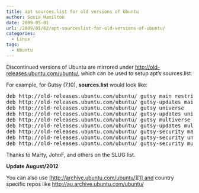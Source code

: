 ```yaml
---
title: apt sources.list for old versions of Ubuntu
author: Sonia Hamilton
date: 2009-05-01
url: /2009/05/02/apt-sourceslist-for-old-versions-of-ubuntu/
categories:
  - Linux
tags:
  - Ubuntu
---
```

Discontinued versions of Ubuntu are mirrored under <http://old-releases.ubuntu.com/ubuntu/>, which can be used to setup apt&#8217;s sources.list.

<!--more-->

For example, for Gutsy (7.10), **sources.list** would look like:

<pre>deb http://old-releases.ubuntu.com/ubuntu/ gutsy main restricted
deb http://old-releases.ubuntu.com/ubuntu/ gutsy-updates main restricted
deb http://old-releases.ubuntu.com/ubuntu/ gutsy universe
deb http://old-releases.ubuntu.com/ubuntu/ gutsy-updates universe
deb http://old-releases.ubuntu.com/ubuntu/ gutsy multiverse
deb http://old-releases.ubuntu.com/ubuntu/ gutsy-updates multiverse
deb http://old-releases.ubuntu.com/ubuntu/ gutsy-security main restricted
deb http://old-releases.ubuntu.com/ubuntu/ gutsy-security universe
deb http://old-releases.ubuntu.com/ubuntu/ gutsy-security multiverse</pre>

Thanks to Marty, JohnF, and others on the SLUG list.

**Update August/2012**

You can also use [http://archive.ubuntu.com/ubuntu/][1] and country specific repos like <http://au.archive.ubuntu.com/ubuntu/>

 [1]: http://au.archive.ubuntu.com/ubuntu/
